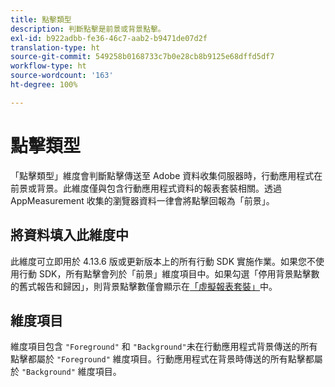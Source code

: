 ```yaml
---
title: 點擊類型
description: 判斷點擊是前景或背景點擊。
exl-id: b922adbb-fe36-46c7-aab2-b9471de07d2f
translation-type: ht
source-git-commit: 549258b0168733c7b0e28cb8b9125e68dffd5df7
workflow-type: ht
source-wordcount: '163'
ht-degree: 100%

---
```


# 點擊類型

「點擊類型」維度會判斷點擊傳送至 Adobe 資料收集伺服器時，行動應用程式在前景或背景。此維度僅與包含行動應用程式資料的報表套裝相關。透過 AppMeasurement 收集的瀏覽器資料一律會將點擊回報為「前景」。

## 將資料填入此維度中

此維度可立即用於 4.13.6 版或更新版本上的所有行動 SDK 實施作業。如果您不使用行動 SDK，所有點擊會列於「前景」維度項目中。如果勾選「停用背景點擊數的舊式報告和歸因」，則背景點擊數僅會顯示在[「虛擬報表套裝」](../vrs/vrs-mobile-visit-processing.md)中。

## 維度項目

維度項目包含 `"Foreground"` 和 `"Background"`未在行動應用程式背景傳送的所有點擊都屬於 `"Foreground"` 維度項目。行動應用程式在背景時傳送的所有點擊都屬於 `"Background"` 維度項目。
